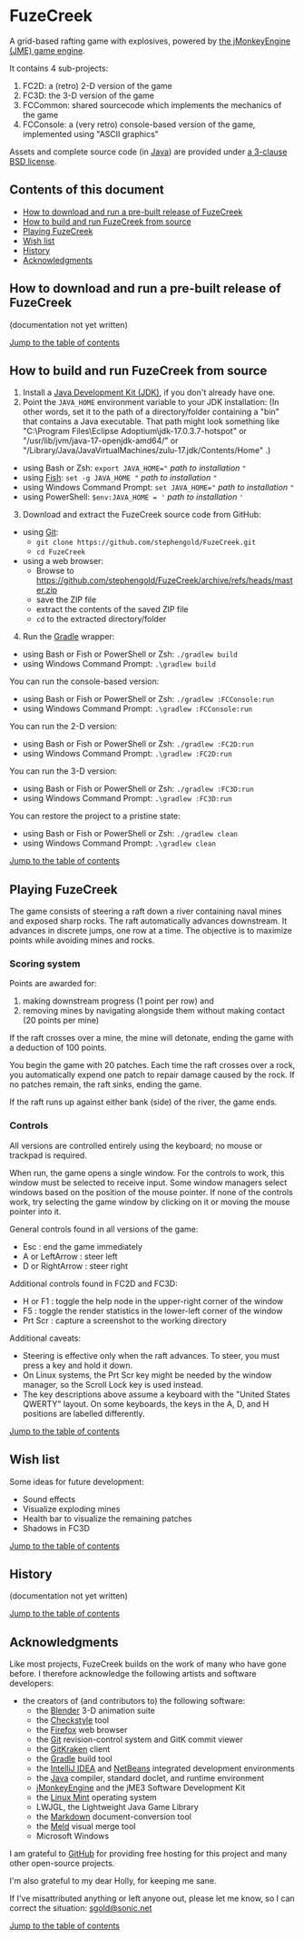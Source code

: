 # FuzeCreek

A grid-based rafting game with explosives, powered by
[the jMonkeyEngine (JME) game engine][jme].

It contains 4 sub-projects:

 1. FC2D: a (retro) 2-D version of the game
 2. FC3D: the 3-D version of the game
 3. FCCommon: shared sourcecode which implements the mechanics of the game
 4. FCConsole: a (very retro) console-based version of the game,
    implemented using "ASCII graphics"

Assets and complete source code (in [Java]) are provided under
[a 3-clause BSD license][license].


<a name="toc"></a>

## Contents of this document

+ [How to download and run a pre-built release of FuzeCreek](#prebuilt)
+ [How to build and run FuzeCreek from source](#build)
+ [Playing FuzeCreek](#play)
+ [Wish list](#wishlist)
+ [History](#history)
+ [Acknowledgments](#acks)


<a name="prebuilt"></a>

## How to download and run a pre-built release of FuzeCreek

(documentation not yet written)

[Jump to the table of contents](#toc)


<a name="build"></a>

## How to build and run FuzeCreek from source

1. Install a [Java Development Kit (JDK)][adoptium],
   if you don't already have one.
2. Point the `JAVA_HOME` environment variable to your JDK installation:
   (In other words, set it to the path of a directory/folder
   containing a "bin" that contains a Java executable.
   That path might look something like
   "C:\Program Files\Eclipse Adoptium\jdk-17.0.3.7-hotspot"
   or "/usr/lib/jvm/java-17-openjdk-amd64/" or
   "/Library/Java/JavaVirtualMachines/zulu-17.jdk/Contents/Home" .)
  + using Bash or Zsh: `export JAVA_HOME="` *path to installation* `"`
  + using [Fish]: `set -g JAVA_HOME "` *path to installation* `"`
  + using Windows Command Prompt: `set JAVA_HOME="` *path to installation* `"`
  + using PowerShell: `$env:JAVA_HOME = '` *path to installation* `'`
3. Download and extract the FuzeCreek source code from GitHub:
  + using [Git]:
    + `git clone https://github.com/stephengold/FuzeCreek.git`
    + `cd FuzeCreek`
  + using a web browser:
    + Browse to https://github.com/stephengold/FuzeCreek/archive/refs/heads/master.zip
    + save the ZIP file
    + extract the contents of the saved ZIP file
    + `cd` to the extracted directory/folder
4. Run the [Gradle] wrapper:
  + using Bash or Fish or PowerShell or Zsh: `./gradlew build`
  + using Windows Command Prompt: `.\gradlew build`

You can run the console-based version:
+ using Bash or Fish or PowerShell or Zsh: `./gradlew :FCConsole:run`
+ using Windows Command Prompt: `.\gradlew :FCConsole:run`

You can run the 2-D version:
+ using Bash or Fish or PowerShell or Zsh: `./gradlew :FC2D:run`
+ using Windows Command Prompt: `.\gradlew :FC2D:run`

You can run the 3-D version:
+ using Bash or Fish or PowerShell or Zsh: `./gradlew :FC3D:run`
+ using Windows Command Prompt: `.\gradlew :FC3D:run`

You can restore the project to a pristine state:
+ using Bash or Fish or PowerShell or Zsh: `./gradlew clean`
+ using Windows Command Prompt: `.\gradlew clean`

[Jump to the table of contents](#toc)


<a name="play"></a>

## Playing FuzeCreek

The game consists of steering a raft down a river
containing naval mines and exposed sharp rocks.
The raft automatically advances downstream.
It advances in discrete jumps, one row at a time.
The objective is to maximize points while avoiding mines and rocks.

### Scoring system

Points are awarded for:

1. making downstream progress (1 point per row) and
2. removing mines by navigating alongside them
   without making contact (20 points per mine)

If the raft crosses over a mine, the mine will detonate,
ending the game with a deduction of 100 points.

You begin the game with 20 patches.
Each time the raft crosses over a rock,
you automatically expend one patch to repair damage caused by the rock.
If no patches remain, the raft sinks, ending the game.

If the raft runs up against either bank (side) of the river, the game ends.

### Controls

All versions are controlled entirely using the keyboard;
no mouse or trackpad is required.

When run, the game opens a single window.
For the controls to work, this window must be selected to receive input.
Some window managers select windows
based on the position of the mouse pointer.
If none of the controls work, try selecting the game window
by clicking on it or moving the mouse pointer into it.

General controls found in all versions of the game:

+ Esc : end the game immediately
+ A or LeftArrow : steer left
+ D or RightArrow : steer right

Additional controls found in FC2D and FC3D:

+ H or F1 : toggle the help node in the upper-right corner of the window
+ F5 : toggle the render statistics in the lower-left corner of the window
+ Prt Scr : capture a screenshot to the working directory

Additional caveats:

+ Steering is effective only when the raft advances.
  To steer, you must press a key and hold it down.
+ On Linux systems, the Prt Scr key might be needed by the window manager,
  so the Scroll Lock key is used instead.
+ The key descriptions above assume a keyboard
  with the "United States QWERTY" layout.
  On some keyboards, the keys in the A, D, and H positions
  are labelled differently.

[Jump to the table of contents](#toc)


<a name="wishlist"></a>

## Wish list

Some ideas for future development:

+ Sound effects
+ Visualize exploding mines
+ Health bar to visualize the remaining patches
+ Shadows in FC3D

[Jump to the table of contents](#toc)


<a name="history"></a>

## History

(documentation not yet written)

[Jump to the table of contents](#toc)


<a name="acks"></a>

## Acknowledgments

Like most projects, FuzeCreek builds on the work of many who
have gone before.  I therefore acknowledge the following
artists and software developers:

+ the creators of (and contributors to) the following software:
    + the [Blender] 3-D animation suite
    + the [Checkstyle] tool
    + the [Firefox] web browser
    + the [Git] revision-control system and GitK commit viewer
    + the [GitKraken] client
    + the [Gradle] build tool
    + the [IntelliJ IDEA][idea] and [NetBeans] integrated development environments
    + the [Java] compiler, standard doclet, and runtime environment
    + [jMonkeyEngine][jme] and the jME3 Software Development Kit
    + the [Linux Mint][mint] operating system
    + LWJGL, the Lightweight Java Game Library
    + the [Markdown] document-conversion tool
    + the [Meld] visual merge tool
    + Microsoft Windows

I am grateful to [GitHub] for providing free hosting for this project
and many other open-source projects.

I'm also grateful to my dear Holly, for keeping me sane.

If I've misattributed anything or left anyone out, please let me know, so I can
correct the situation: sgold@sonic.net

[Jump to the table of contents](#toc)


[adoptium]: https://adoptium.net/releases.html "Adoptium Project"
[blender]: https://docs.blender.org "Blender Project"
[checkstyle]: https://checkstyle.org "Checkstyle"
[firefox]: https://www.mozilla.org/en-US/firefox "Firefox"
[fish]: https://fishshell.com/ "Fish command-line shell"
[git]: https://git-scm.com "Git"
[github]: https://github.com "GitHub"
[gitkraken]: https://www.gitkraken.com "GitKraken client"
[gradle]: https://gradle.org "Gradle Project"
[idea]: https://www.jetbrains.com/idea/ "IntelliJ IDEA"
[java]: https://en.wikipedia.org/wiki/Java_(programming_language) "Java programming language"
[jme]: https://jmonkeyengine.org "jMonkeyEngine Project"
[license]: https://github.com/stephengold/FuzeCreek/blob/master/LICENSE "FuzeCreek license"
[markdown]: https://daringfireball.net/projects/markdown "Markdown Project"
[meld]: https://meldmerge.org "Meld merge tool"
[mint]: https://linuxmint.com "Linux Mint Project"
[netbeans]: https://netbeans.org "NetBeans Project"